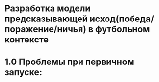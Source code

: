 # Разработка модели предсказывающей исход(победа/поражение/ничья) в футбольном контексте

# 1.0 Проблемы при первичном запуске:

